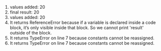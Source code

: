 1. values added: 20
2. final result: 20
3. values added: 20
4. It returns ReferenceError because if a variable is declared inside a code block, it’s only visible inside that block. So we cannot print 'result' outside of the block.
5. It returns TypeError on line 7 because constants cannot be reassigned.
6. It returns TypeError on line 7 because constants cannot be reassigned.
